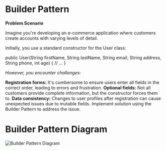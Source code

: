 # Builder Pattern

**Problem Scenario**

Imagine you're developing an e-commerce application where customers create accounts with varying levels of detail.

Initially, you use a standard constructor for the User class:

public User(String firstName, String lastName, String email,
           String address, String phone, int age) {
     // ...
}

_However, you encounter challenges:_

**Registration forms:** It's cumbersome to ensure users enter all fields in the correct order, leading to errors and frustration.
**Optional fields:** Not all customers provide complete information, but the constructor forces them to.
**Data consistency:** Changes to user profiles after registration can cause unexpected issues due to mutable fields.
Implement solution using the Builder Pattern to address the issue.

# Builder Pattern Diagram
![Builder Pattern Diagram](https://github.com/HannahCondada/Builder-Pattern/assets/142371011/6e61718b-2a10-4c7f-a607-e0f3f52e450e)
